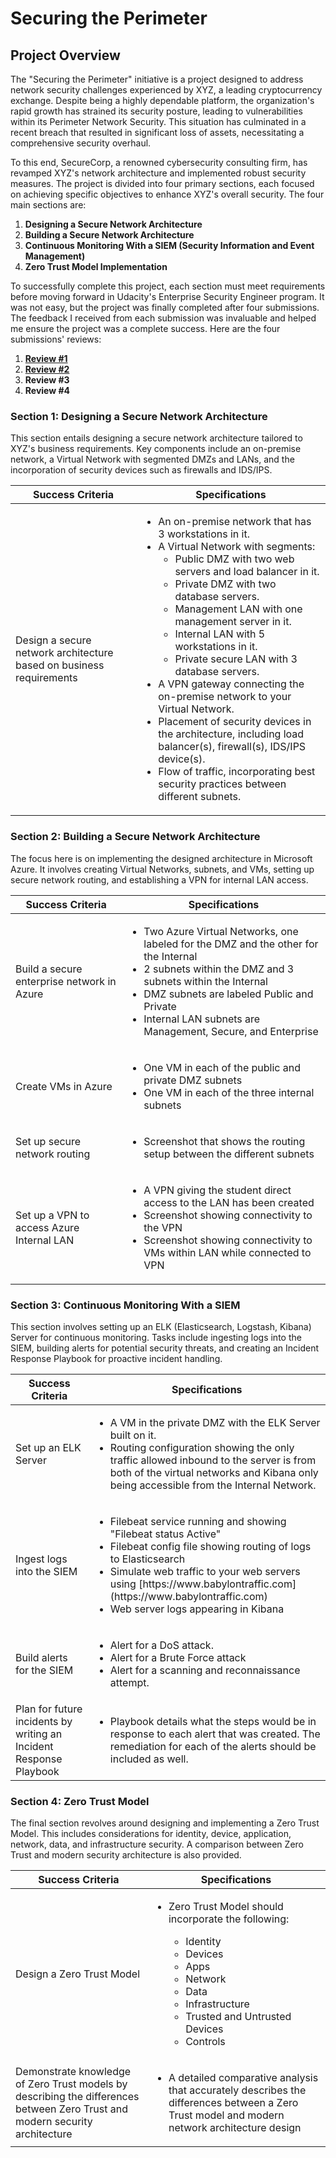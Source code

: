 # Securing the Perimeter

## Project Overview

The "Securing the Perimeter" initiative is a project designed to address network security challenges experienced by XYZ, a leading cryptocurrency exchange. Despite being a highly dependable platform, the organization's rapid growth has strained its security posture, leading to vulnerabilities within its Perimeter Network Security. This situation has culminated in a recent breach that resulted in significant loss of assets, necessitating a comprehensive security overhaul. 

To this end, SecureCorp, a renowned cybersecurity consulting firm, has revamped XYZ's network architecture and implemented robust security measures. The project is divided into four primary sections, each focused on achieving specific objectives to enhance XYZ's overall security. The four main sections are:

1. **Designing a Secure Network Architecture**
2. **Building a Secure Network Architecture**
3. **Continuous Monitoring With a SIEM (Security Information and Event Management)**
4. **Zero Trust Model Implementation**

To successfully complete this project, each section must meet requirements before moving forward in Udacity's Enterprise Security Engineer program. It was not easy, but the project was finally completed after four submissions. The feedback I received from each submission was invaluable and helped me ensure the project was a complete success. Here are the four submissions' reviews:

1. **[Review #1](https://github.com/krillavilla/Securing-the-Perimeter/blob/main/Review_1.md)**
2. **[Review #2](https://github.com/krillavilla/Securing-the-Perimeter/blob/main/Review_2.md)**
3. **Review #3**
4. **Review #4**

### Section 1: Designing a Secure Network Architecture

This section entails designing a secure network architecture tailored to XYZ's business requirements. Key components include an on-premise network, a Virtual Network with segmented DMZs and LANs, and the incorporation of security devices such as firewalls and IDS/IPS.

<table>
  <thead>
    <tr>
      <th>Success Criteria</th>
      <th>Specifications</th>
    </tr>
  </thead>
  <tbody>
    <tr>
      <td>Design a secure network architecture based on business requirements</td>
      <td>
        <ul>
          <li>An on-premise network that has 3 workstations in it.</li>
          <li>A Virtual Network with segments:
            <ul>
              <li>Public DMZ with two web servers and load balancer in it.</li>
              <li>Private DMZ with two database servers.</li>
              <li>Management LAN with one management server in it.</li>
              <li>Internal LAN with 5 workstations in it.</li>
              <li>Private secure LAN with 3 database servers.</li>
            </ul>
          </li>
          <li>A VPN gateway connecting the on-premise network to your Virtual Network.</li>
          <li>Placement of security devices in the architecture, including load balancer(s), firewall(s), IDS/IPS device(s).</li>
          <li>Flow of traffic, incorporating best security practices between different subnets.</li>
        </ul>
      </td>
    </tr>
  </tbody>
</table>

### Section 2: Building a Secure Network Architecture

The focus here is on implementing the designed architecture in Microsoft Azure. It involves creating Virtual Networks, subnets, and VMs, setting up secure network routing, and establishing a VPN for internal LAN access.

<table>
  <thead>
    <tr>
      <th>Success Criteria</th>
      <th>Specifications</th>
    </tr>
  </thead>
  <tbody>
    <tr>
      <td>Build a secure enterprise network in Azure</td>
      <td>
        <ul>
          <li>Two Azure Virtual Networks, one labeled for the DMZ and the other for the Internal</li>
          <li>2 subnets within the DMZ and 3 subnets within the Internal</li>
          <li>DMZ subnets are labeled Public and Private</li>
          <li>Internal LAN subnets are Management, Secure, and Enterprise</li>
        </ul>
      </td>
    </tr>
    <tr>
      <td>Create VMs in Azure</td>
      <td>
        <ul>
          <li>One VM in each of the public and private DMZ subnets</li>
          <li>One VM in each of the three internal subnets</li>
        </ul>
      </td>
    </tr>
    <tr>
      <td>Set up secure network routing</td>
      <td>
        <ul>
          <li>Screenshot that shows the routing setup between the different subnets</li>
        </ul>
      </td>
    </tr>
    <tr>
      <td>Set up a VPN to access Azure Internal LAN</td>
      <td>
        <ul>
          <li>A VPN giving the student direct access to the LAN has been created</li>
          <li>Screenshot showing connectivity to the VPN</li>
          <li>Screenshot showing connectivity to VMs within LAN while connected to VPN</li>
        </ul>
      </td>
    </tr>
  </tbody>
</table>

### Section 3: Continuous Monitoring With a SIEM

This section involves setting up an ELK (Elasticsearch, Logstash, Kibana) Server for continuous monitoring. Tasks include ingesting logs into the SIEM, building alerts for potential security threats, and creating an Incident Response Playbook for proactive incident handling.

<table>
  <thead>
    <tr>
      <th>Success Criteria</th>
      <th>Specifications</th>
    </tr>
  </thead>
  <tbody>
    <tr>
      <td>Set up an ELK Server</td>
      <td>
        <ul>
          <li>A VM in the private DMZ with the ELK Server built on it.</li>
          <li>Routing configuration showing the only traffic allowed inbound to the server is from both of the virtual networks and Kibana only being accessible from the Internal Network.</li>
        </ul>
      </td>
    </tr>
    <tr>
      <td>Ingest logs into the SIEM</td>
      <td>
        <ul>
          <li>Filebeat service running and showing "Filebeat status Active"</li>
          <li>Filebeat config file showing routing of logs to Elasticsearch</li>
          <li>Simulate web traffic to your web servers using [https://www.babylontraffic.com](https://www.babylontraffic.com)</li>
          <li>Web server logs appearing in Kibana</li>
        </ul>
      </td>
    </tr>
    <tr>
      <td>Build alerts for the SIEM</td>
      <td>
        <ul>
          <li>Alert for a DoS attack.</li>
          <li>Alert for a Brute Force attack</li>
          <li>Alert for a scanning and reconnaissance attempt.</li>
        </ul>
      </td>
    </tr>
    <tr>
      <td>Plan for future incidents by writing an Incident Response Playbook</td>
      <td>
        <ul>
          <li>Playbook details what the steps would be in response to each alert that was created. The remediation for each of the alerts should be included as well.</li>
        </ul>
      </td>
    </tr>
  </tbody>
</table>


### Section 4: Zero Trust Model

The final section revolves around designing and implementing a Zero Trust Model. This includes considerations for identity, device, application, network, data, and infrastructure security. A comparison between Zero Trust and modern security architecture is also provided.

<table>
  <thead>
    <tr>
      <th>Success Criteria</th>
      <th>Specifications</th>
    </tr>
  </thead>
  <tbody>
    <tr>
      <td>Design a Zero Trust Model</td>
      <td>
        <ul>
          <li>Zero Trust Model should incorporate the following:</li>
          <ul>
            <li>Identity</li>
            <li>Devices</li>
            <li>Apps</li>
            <li>Network</li>
            <li>Data</li>
            <li>Infrastructure</li>
            <li>Trusted and Untrusted Devices</li>
            <li>Controls</li>
          </ul>
        </ul>
      </td>
    </tr>
    <tr>
      <td>Demonstrate knowledge of Zero Trust models by describing the differences between Zero Trust and modern security architecture</td>
      <td>
        <ul>
          <li>A detailed comparative analysis that accurately describes the differences between a Zero Trust model and modern network architecture design</li>
        </ul>
      </td>
    </tr>
  </tbody>
</table>
